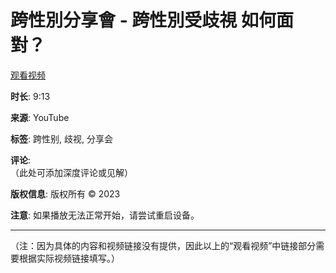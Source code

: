 # 跨性別分享會 - 跨性別受歧視 如何面對？

[观看视频](https://www.youtube.com/watch?v=XXXXXXXXXXX)  

**时长**: 9:13  

**来源**: YouTube  

**标签**: 跨性别, 歧视, 分享会  

**评论**:  
（此处可添加深度评论或见解）  

**版权信息**: 版权所有 © 2023  

**注意**: 如果播放无法正常开始，请尝试重启设备。

--- 

（注：因为具体的内容和视频链接没有提供，因此以上的“观看视频”中链接部分需要根据实际视频链接填写。）